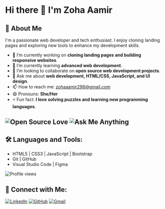 # Hi there 👋 I'm Zoha Aamir

## 🚀 About Me

I'm a passionate web developer and tech enthusiast. I enjoy cloning landing pages and exploring new tools to enhance my development skills.

- 🔭 I’m currently working on **cloning landing pages and building responsive websites**.
- 🌱 I’m currently learning **advanced web development**.
- 👯 I’m looking to collaborate on **open source web development projects**.
- 💬 Ask me about **web development, HTML/CSS, JavaScript, and UI design**.
- 📫 How to reach me: [zohaaamir298@gmail.com](mailto:zohaaamir298@gmail.com)
- 😄 Pronouns: **She/Her**
- ⚡ Fun fact: **I love solving puzzles and learning new programming languages**.

## ![Open Source Love](https://badges.frapsoft.com/os/v1/open-source.svg?v=103) ![Ask Me Anything](https://img.shields.io/badge/Ask%20me-anything-1abc9c.svg)

## 🛠️ Languages and Tools:

- HTML5 | CSS3 | JavaScript | Bootstrap
- Git | GitHub
- Visual Studio Code | Figma

![Profile views](https://komarev.com/ghpvc/?username=ZohaAamir18&color=blue)

## 🤝 Connect with Me:

[![LinkedIn](https://img.shields.io/badge/LinkedIn-0A66C2?style=for-the-badge&logo=linkedin&logoColor=white)](https://www.linkedin.com)
[![GitHub](https://img.shields.io/badge/GitHub-181717?style=for-the-badge&logo=github&logoColor=white)](https://github.com/ZohaAamir18)
[![Gmail](https://img.shields.io/badge/Gmail-EA4335?style=for-the-badge&logo=gmail&logoColor=white)](mailto:zohaaamir298@gmail.com)

